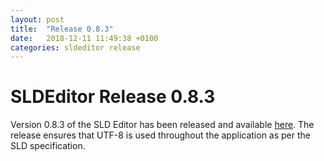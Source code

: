 ```yaml
---
layout: post
title:  "Release 0.8.3"
date:   2018-12-11 11:49:38 +0100
categories: sldeditor release
---
```


SLDEditor Release 0.8.3
==================================================

Version 0.8.3 of the SLD Editor has been released and available [here][sldeditor-release].  The release ensures that UTF-8 is used throughout the application as per the SLD specification.

[sldeditor-release]: https://github.com/robward-scisys/sldeditor/releases/tag/v0.8.3

